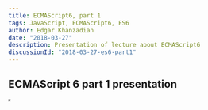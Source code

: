 ```yaml
---
title: ECMAScript6, part 1
tags: JavaScript, ECMAScript6, ES6
author: Edgar Khanzadian
date: "2018-03-27"
description: Presentation of lecture about ECMAScript6
discussionId: "2018-03-27-es6-part1"
---
```


## ECMAScript 6 part 1 presentation

<iframe src="https://yerevancoder.com/ecmascript6-part1.html" width="1" height="1" />

To view it fullscreen click [here](https://yerevancoder.com/ecmascript6-part1.html)
